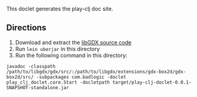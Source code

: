 This doclet generates the play-clj doc site.

## Directions

1. Download and extract the [libGDX source code](https://github.com/libgdx/libgdx/releases)
2. Run `lein uberjar` in this directory
3. Run the following command in this directory:

`javadoc -classpath /path/to/libgdx/gdx/src/:/path/to/libgdx/extensions/gdx-box2d/gdx-box2d/src/ -subpackages com.badlogic -doclet play_clj_doclet.core.Start -docletpath target/play-clj-doclet-0.0.1-SNAPSHOT-standalone.jar`
